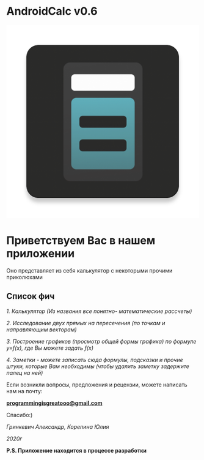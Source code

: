 # AndroidCalc v0.6
![main icon](https://github.com/AJcorpcalc/AndroidCalc/blob/master/Calculator_v_0.6/app/src/main/main_icon-web.png)

Приветствуем Вас в нашем приложении
====
Оно представляет из себя калькулятор с некоторыми прочими приколюхами

Список фич
---
_1. Калькулятор (Из названия все понятно- математические рассчеты)_

_2. Исследование двух прямых на пересечения (по точкам и направляющим векторам)_

_3. Построение графиков (просмотр общей формы графика) по формуле y=f(x), где Вы можете задать f(x)_

_4. Заметки - можете записать сюда формулы, подсказки и прочие штуки, которые Вам необходимы (чтобы удалить заметку задержите палец на ней)_

Если возникли вопросы, предложения и рецензии, можете написать нам на почту:

**<programmingisgreatooo@gmail.com>**

Спасибо:)

_Гринкевич Александр, Корепина Юлия_

_2020г_


 __P.S. Приложение находится в процессе разработки__


